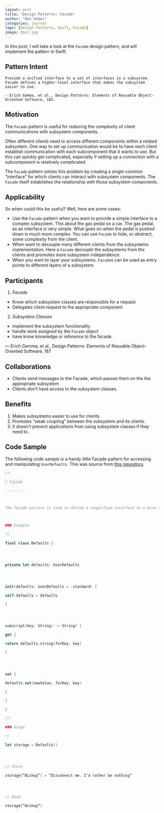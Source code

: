 ```yaml
---
layout: post
title: "Design Patterns: Facade"
author: "Ben Hakes"
categories: journal
tags: [Design Patterns, Swift, Facade]
image: door.jpg
---
```


In this post, I will take a look at the `Facade` design pattern, and will implement the pattern in Swift.

## Pattern Intent
``` 
Provide a unified interface to a set of interfaces in a subsystem. Facade defines a higher-level interface that makes the subsystem easier to use.

- Erich Gamma, et al., Design Patterns: Elements of Resuable Object-Oriented Software, 185.
```

## Motivation
The `Facade` pattern is useful for reducing the complexity of client communications with subsystem components.

Often different clients need to access different components within a related subsystem. One way to set up communication would be to have each client establish communication with each subcomponent that it wants to use. But this can quickly get complicated, especially if setting up a connection with a subcomponent is relatively complicated.

The `Facade` pattern solves this problem by creating a single common “interface” for which clients can interact with subsystem components. The `Facade` itself establishes the relationship with those subsystem components.

## Applicability
So when could this be useful? Well, here are some cases:
- Use the `Facade` pattern when you want to provide a simple interface to a complex subsystem. This about the gas pedal on a car. The gas pedal, as an interface is very simple. What goes on when the pedal is pushed down is much more complex. You can use `Facade` to hide, or _abstract_, some complexity from the client. 
- When want to decouple many different clients from the subsystems implementation. Here a `Facade` decouple the subsystems from the clients and promotes more subsystem independence.
- When you want to layer your subsystems. `Facade`s can be used as entry points to different layers of a subsystem.

## Participants
1. *Facade*
- Know which subsystem classes are responsible for a request
- Delegates client request to the appropriate component
2. *Subsystem Classes*
- implement the subsystem functionality
- handle work assigned by the `Facade` object
- have know knowledge or reference to the facade.

— Erich Gamma, et al., Design Patterns: Elements of Resuable Object-Oriented Software, 187

## Collaborations
- Clients send messages to the Facade, which passes them on the the appropriate subsystem
- Clients don’t have access to the subsystem classes.

## Benefits
1. Makes subsystems easier to use for clients
2. Promotes “weak coupling” between the subsystem and its clients.
3. It doesn’t prevent applications from using subsystem classes if they need to.


## Code Sample

The following code sample is a handy little Facade pattern for accessing and manipulating `UserDefaults`. This was source from [this repository](https://github.com/ochococo/Design-Patterns-In-Swift/blob/master/source/structural/facade.swift). 

```swift
/*:

🎁 Façade

---------



The facade pattern is used to define a simplified interface to a more complex subsystem.



### Example

*/

final class Defaults {




private let defaults: UserDefaults




init(defaults: UserDefaults = .standard) {

self.defaults = defaults

}




subscript(key: String) -> String? {

get {

return defaults.string(forKey: key)

}




set {

defaults.set(newValue, forKey: key)

}

}

}

/*:

### Usage

*/

let storage = Defaults()




// Store

storage[“Bishop”] = “Disconnect me. I’d rather be nothing”




// Read

storage[“Bishop”]
```

